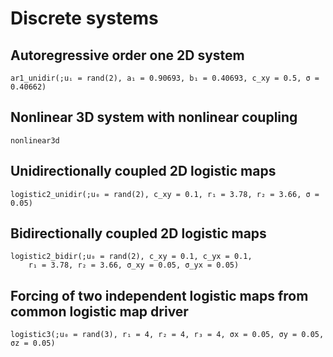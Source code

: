 
# Discrete systems

## Autoregressive order one 2D system

```@docs
ar1_unidir(;uᵢ = rand(2), a₁ = 0.90693, b₁ = 0.40693, c_xy = 0.5, σ = 0.40662)
```

## Nonlinear 3D system with nonlinear coupling

```@docs
nonlinear3d
```

## Unidirectionally coupled 2D logistic maps

```@docs
logistic2_unidir(;u₀ = rand(2), c_xy = 0.1, r₁ = 3.78, r₂ = 3.66, σ = 0.05)
```

## Bidirectionally coupled 2D logistic maps

```@docs
logistic2_bidir(;u₀ = rand(2), c_xy = 0.1, c_yx = 0.1,
    r₁ = 3.78, r₂ = 3.66, σ_xy = 0.05, σ_yx = 0.05)
```

## Forcing of two independent logistic maps from common logistic map driver

```@docs
logistic3(;u₀ = rand(3), r₁ = 4, r₂ = 4, r₃ = 4, σx = 0.05, σy = 0.05, σz = 0.05)
```
